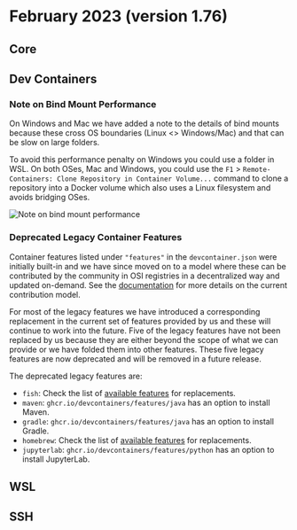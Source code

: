# February 2023 (version 1.76)

## Core

## Dev Containers

### Note on Bind Mount Performance

On Windows and Mac we have added a note to the details of bind mounts because these cross OS boundaries (Linux <> Windows/Mac) and that can be slow on large folders.

To avoid this performance penalty on Windows you could use a folder in WSL. On both OSes, Mac and Windows, you could use the `F1` > `Remote-Containers: Clone Repository in Container Volume...` command to clone a repository into a Docker volume which also uses a Linux filesystem and avoids bridging OSes.

![Note on bind mount performance](images/1_76/bind-mount-performance.png)

### Deprecated Legacy Container Features

Container features listed under `"features"` in the `devcontainer.json` were initially built-in and we have since moved on to a model where these can be contributed by the community in OSI registries in a decentralized way and updated on-demand. See the [documentation](https://containers.dev/implementors/features) for more details on the current contribution model.

For most of the legacy features we have introduced a corresponding replacement in the current set of features provided by us and these will continue to work into the future. Five of the legacy features have not been replaced by us because they are either beyond the scope of what we can provide or we have folded them into other features. These five legacy features are now deprecated and will be removed in a future release.

The deprecated legacy features are:
- `fish`: Check the list of [available features](https://containers.dev/features) for replacements.
- `maven`: `ghcr.io/devcontainers/features/java` has an option to install Maven.
- `gradle`: `ghcr.io/devcontainers/features/java` has an option to install Gradle.
- `homebrew`: Check the list of [available features](https://containers.dev/features) for replacements.
- `jupyterlab`: `ghcr.io/devcontainers/features/python` has an option to install JupyterLab.

## WSL

## SSH
